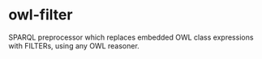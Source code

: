 owl-filter
==========

SPARQL preprocessor which replaces embedded OWL class expressions with FILTERs, using any OWL reasoner.
